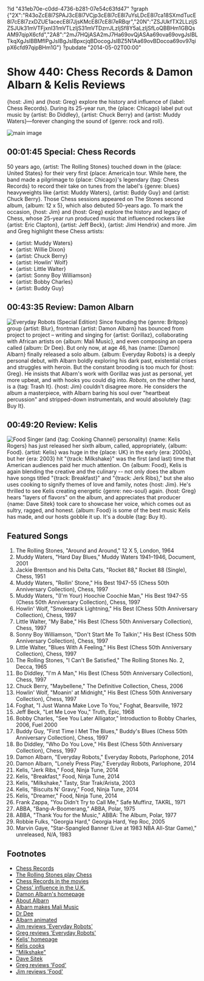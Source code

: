 ?id "431eb70e-c0dd-4736-b281-07e54c63fd47"
?graph {"2X":"R43oZcE8l7SPAJ3cE8l7VCjp3cE8l7cE8l7uYsLDcE8l7ca18SXmdTucE8l7cE8l7zxDZUE1acecE8l7JjsKMcE8l7cE8l7eRBqr","20N":"ZSJUkfTX2LLzIjSZSJUk31mVTFjxnI31mVTLzIjS31mVTDzrrJLzIjSf8Y5aLzIjSfLoQBBHm1GBQsAM97qipX6cfd","2A8":"2mJ7HQjASA2mJ7Ha69ovQjASAa69ova69ovgJsIBLTkqXgJsIBBMflPgJsIBgJsIBpxcjqBDocogJsIBZ5N1Aa69ovBDocoa69ov97qipX6cfd97qipBHm1G"}
?pubdate "2014-05-02T00:00"

# Show 440: Chess Records & Damon Albarn & Kelis Reviews
{host: Jim} and {host: Greg} explore the history and influence of {label: Chess Records}. During its 25-year run, the {place: Chicago} label put out music by {artist: Bo Diddley}, {artist: Chuck Berry} and {artist: Muddy Waters}—forever changing the sound of {genre: rock and roll}.

![main image](https://static.soundopinions.org/images/2010/chessrecords/2.jpg)

## 00:01:45 Special: Chess Records
50 years ago, {artist: The Rolling Stones} touched down in the {place: United States} for their very first {place: America}n tour. While here, the band made a pilgrimage to {place: Chicago}'s legendary {tag: Chess Records} to record their take on tunes from the label's {genre: blues} heavyweights like {artist: Muddy Waters}, {artist: Buddy Guy} and {artist: Chuck Berry}. Those Chess sessions appeared on The Stones second album, {album: 12 x 5}, which also debuted 50-years ago. To mark the occasion, {host: Jim} and {host: Greg} explore the history and legacy of Chess, whose 25-year run produced music that influenced rockers like {artist: Eric Clapton}, {artist: Jeff Beck}, {artist: Jimi Hendrix} and more.  Jim and Greg highlight these Chess artists:

- {artist: Muddy Waters}
- {artist: Willie Dixon}
- {artist: Chuck Berry}
- {artist: Howlin' Wolf}
- {artist: Little Walter}
- {artist: Sonny Boy Williamson}
- {artist: Bobby Charles}
- {artist: Buddy Guy}

## 00:43:35 Review: Damon Albarn
![Everyday Robots (Special Edition)](https://static.soundopinions.org/assets/440/20N0.jpg)
Since founding the {genre: Britpop} group {artist: Blur}, frontman {artist: Damon Albarn} has bounced from project to project – writing and singing for {artist: Gorillaz}, collaborating with African artists on {album: Mali Music}, and even composing an opera called {album: Dr Dee}. But only now, at age 46, has {name: [Damon] Albarn} finally released a solo album. {album: Everyday Robots} is a deeply personal debut, with Albarn boldly exploring his dark past, existential crises and struggles with heroin. But the constant brooding is too much for {host: Greg}. He insists that Albarn's work with Gorillaz was just as personal, yet more upbeat, and with hooks you could dig into. *Robots*, on the other hand, is a {tag: Trash It}. {host: Jim} couldn't disagree more. He considers the album a masterpiece, with Albarn baring his soul over "heartbeat percussion" and stripped-down instrumentals, and would absolutely {tag: Buy It}.

## 00:49:20 Review: Kelis
![Food](https://static.soundopinions.org/assets/440/2A80.png)
Singer (and {tag: Cooking Channel} personality) {name: Kelis Rogers} has just released her sixth album, called, appropriately, {album: Food}. {artist: Kelis} was huge in the {place: UK} in the early {era: 2000s}, but her {era: 2003} hit "{track: Milkshake}" was the first (and last) time that American audiences paid her much attention. On {album: Food}, Kelis is again blending the creative and the culinary -- not only does the album have songs titled "{track: Breakfast}" and "{track: Jerk Ribs}," but she also uses cooking to signify themes of love and family, notes {host: Jim}. He's thrilled to see Kelis creating energetic {genre: neo-soul} again. {host: Greg} hears "layers of flavors" on the album, and appreciates that producer {name: Dave Sitek} took care to showcase her voice, which comes out as sultry, ragged, and honest. {album: Food} is some of the best music Kelis has made, and our hosts gobble it up. It's a double {tag: Buy It}. 


## Featured Songs
1. The Rolling Stones, "Around and Around," 12 X 5, London, 1964
1. Muddy Waters, "Hard Day Blues," Muddy Waters 1941–1946, Document, 2001
1. Jackie Brentson and his Delta Cats, "Rocket 88," Rocket 88 (Single), Chess, 1951
1. Muddy Waters, "Rollin' Stone," His Best 1947-55 (Chess 50th Anniversary Collection), Chess, 1997
1. Muddy Waters, "(I'm Your) Hoochie Coochie Man," His Best 1947-55 (Chess 50th Anniversary Collection), Chess, 1997
1. Howlin' Wolf, "Smokestack Lightning," His Best (Chess 50th Anniversary Collection), Chess, 1997
1. Little Walter, "My Babe," His Best (Chess 50th Anniversary Collection), Chess, 1997
1. Sonny Boy Williamson, "Don't Start Me To Talkin'," His Best (Chess 50th Anniversary Collection), Chess, 1997
1. Little Walter, "Blues With A Feeling," His Best (Chess 50th Anniversary Collection), Chess, 1997
1. The Rolling Stones, "I Can't Be Satisfied," The Rolling Stones No. 2, Decca, 1965
1. Bo Diddley, "I'm A Man," His Best (Chess 50th Anniversary Collection), Chess, 1997
1. Chuck Berry, "Maybellene," The Definitive Collection, Chess, 2006
1. Howlin' Wolf, "Moanin' at Midnight," His Best (Chess 50th Anniversary Collection), Chess, 1997
1. Foghat, "I Just Wanna Make Love To You," Foghat, Bearsville, 1972
1. Jeff Beck, "Let Me Love You," Truth, Epic, 1968
1. Bobby Charles, "See You Later Alligator," Introduction to Bobby Charles, 2006, Fuel 2000 
1. Buddy Guy, "First Time I Met The Blues," Buddy's Blues (Chess 50th Anniversary Collection), Chess, 1997
1. Bo Diddley, "Who Do You Love," His Best (Chess 50th Anniversary Collection), Chess, 1997
1. Damon Albarn, "Everyday Robots," Everyday Robots, Parlophone, 2014
1. Damon Albarn, "Lonely Press Play," Everyday Robots, Parlophone, 2014	
1. Kelis, "Jerk Ribs," Food, Ninja Tune, 2014
1. Kelis, "Breakfast," Food, Ninja Tune, 2014
1. Kelis, "Milkshake," Tasty, Star Trak/Arista, 2003
1. Kelis, "Biscuits N' Gravy," Food, Ninja Tune, 2014
1. Kelis, "Dreamer," Food, Ninja Tune, 2014
1. Frank Zappa, "You Didn't Try to Call Me," Safe Muffinz, TAKRL, 1971
1. ABBA, "Bang-A-Boomerang," ABBA, Polar, 1975
1. ABBA, "Thank You for the Music," ABBA: The Album, Polar, 1977
1. Robbie Fulks, "Georgia Hard," Georgia Hard, Yep Roc, 2005
1. Marvin Gaye, "Star-Spangled Banner (Live at 1983 NBA All-Star Game)," unreleased, N/A, 1983

## Footnotes
- [Chess Records](http://en.wikipedia.org/wiki/Chess_Records)
- [The Rolling Stones play Chess](http://rockhall.com/story-of-rock/features/all-featured/7710_the-rolling-stones-at-chess-records-satisfaction/)
- [Chess Records in the movies](http://variety.com/2008/film/news/competing-films-tell-chess-records-story-1117996041/)
- [Chess' influence in the U.K.](http://www.theguardian.com/music/2008/nov/24/label-love-chess-records)
- [Damon Albarn's homepage](http://www.damonalbarnmusic.com/)
- [About Albarn](http://www.vblurpage.com/info/bios/damon.htm)
- [Albarn makes Mali Music](https://www.youtube.com/watch?v=XtI0XXEeA2g)
- [Dr Dee](http://dr-dee.info/)
- [Albarn animated](http://en.wikipedia.org/wiki/2D_(fictional_musician))
- [Jim reviews 'Everyday Robots'](http://www.wbez.org/blogs/jim-derogatis/2014-04/damon-albarn-bares-his-soul-his-first-solo-album-110057)
- [Greg reviews 'Everyday Robots'](http://www.chicagotribune.com/entertainment/music/turnitup/ct-damon-albarn-everyday-robots-review-20140425,0,7443001.column)
- [Kelis' homepage](http://www.iamkelis.com/)
- [Kelis cooks](http://www.cookingchanneltv.com/shows/saucy-and-sweet.html)
- ["Milkshake"](https://www.youtube.com/watch?v=pGL2rytTraA)
- [Dave Sitek](http://en.wikipedia.org/wiki/Dave_Sitek)
- [Greg reviews 'Food'](http://www.chicagotribune.com/entertainment/music/turnitup/ct-kelis-food-review-20140421,0,3069905.column)
- [Jim reviews 'Food'](http://www.wbez.org/blogs/jim-derogatis/2014-04/kelis-cooks-delicious-feast-110081)
